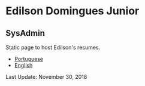 # Edilson Domingues Junior
## SysAdmin

Static page to host Edilson's resumes.


- [Portuguese](https://github.com/edilsondjr/page/blob/master/curriculo_edilson.pdf)
- [English](https://github.com/edilsondjr/page/blob/master/resume_edilson.pdf)

Last Update: November 30, 2018
